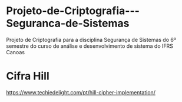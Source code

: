 # Projeto-de-Criptografia---Seguranca-de-Sistemas
Projeto de Criptografia para a disciplina Segurança de Sistemas do 6º semestre do curso de análise e desenvolvimento de sistema do IFRS Canoas

# Cifra Hill

https://www.techiedelight.com/pt/hill-cipher-implementation/
